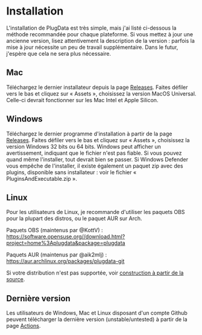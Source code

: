# Installation

L'installation de PlugData est très simple, mais j'ai listé ci-dessous la méthode recommandée pour chaque plateforme. Si vous mettez à jour une ancienne version, lisez attentivement la description de la version : parfois la mise à jour nécessite un peu de travail supplémentaire. Dans le futur, j'espère que cela ne sera plus nécessaire.

## Mac
Téléchargez le dernier installateur depuis la page [Releases](https://github.com/timothyschoen/PlugData/releases/). Faites défiler vers le bas et cliquez sur « Assets », choisissez la version MacOS Universal. Celle-ci devrait fonctionner sur les Mac Intel et Apple Silicon.

## Windows
Téléchargez le dernier programme d'installation à partir de la page [Releases](https://github.com/timothyschoen/PlugData/releases/). Faites défiler vers le bas et cliquez sur « Assets », choisissez la version Windows 32 bits ou 64 bits. Windows peut afficher un avertissement, indiquant que le fichier n'est pas fiable. Si vous pouvez quand même l'installer, tout devrait bien se passer. Si Windows Defender vous empêche de l'installer, il existe également un paquet zip avec des plugins, disponible sans installateur : voir le fichier « PluginsAndExecutable.zip ».

## Linux
Pour les utilisateurs de Linux, je recommande d'utiliser les paquets OBS pour la plupart des distros, ou le paquet AUR sur Arch.

Paquets OBS (maintenus par @KottV) : https://software.opensuse.org//download.html?project=home%3Aplugdata&package=plugdata

Paquets AUR (maintenus par @aik2mlj) : https://aur.archlinux.org/packages/plugdata-git

Si votre distribution n'est pas supportée, voir [construction à partir de la source](Building-from-Source.html).


## Dernière version
Les utilisateurs de Windows, Mac et Linux disposant d'un compte Github peuvent télécharger la dernière version (unstable/untested) à partir de la page [Actions](https://github.com/timothyschoen/PlugData/actions).
